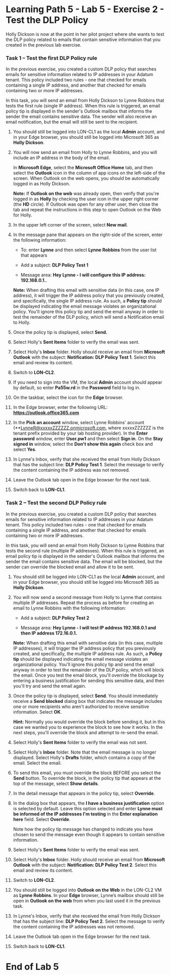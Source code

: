 # Learning Path 5 - Lab 5 - Exercise 2 - Test the DLP Policy

Holly Dickson is now at the point in her pilot project where she wants to test the DLP policy related to emails that contain sensitive information that you created in the previous lab exercise. 

### Task 1 – Test the first DLP Policy rule

In the previous exercise, you created a custom DLP policy that searches emails for sensitive information related to IP addresses in your Adatum tenant. This policy included two rules - one that checked for emails containing a single IP address, and another that checked for emails containing two or more IP addresses. 

In this task, you will send an email from Holly Dickson to Lynne Robbins that tests the first rule (single IP address). When this rule is triggered, an email policy tip is displayed in the sender's Outlook mailbox that informs the sender the email contains sensitive data. The sender will also receive an email notification, but the email will still be sent to the recipient.

1. You should still be logged into LON-CL1 as the local **Admin** account, and in your Edge browser, you should still be logged into Microsoft 365 as **Holly Dickson**. 

2. You will now send an email from Holly to Lynne Robbins, and you will include an IP address in the body of the email. <br/>

	In **Microsoft Edge**, select the **Microsoft Office Home** tab, and then select the **Outlook** icon in the column of app icons on the left-side of the screen. When Outlook on the web opens, you should be automatically logged in as Holly Dickson.  <br/>

	**Note:** If **Outlook on the web** was already open, then verify that you're logged in as **Holly** by checking the user icon in the upper right corner (the **HD** circle). If Outlook was open for any other user, then close the tab and repeat the instructions in this step to open Outlook on the Web for Holly.

3. In the upper left corner of the screen, select **New mail**. 

4. In the message pane that appears on the right-side of the screen, enter the following information:

	- To: enter **Lynne** and then select **Lynne Robbins** from the user list that appears

	- Add a subject: **DLP Policy Test 1**

	- Message area: **Hey Lynne - I will configure this IP address: 192.168.0.1.**. 

	**Note:** When drafting this email with sensitive data (in this case, one IP address), it will trigger the IP address policy that you previously created, and specifically, the single IP address rule. As such, a **Policy tip** should be displayed indicating the email message violates an organizational policy. You'll ignore this policy tip and send the email anyway in order to test the remainder of the DLP policy, which will send a Notification email to Holly.

5. Once the policy tip is displayed, select **Send.**

6. Select Holly's **Sent Items** folder to verify the email was sent.

7. Select Holly's **Inbox** folder. Holly should receive an email from **Microsoft Outlook** with the subject: **Notification: DLP Policy Test 1**. Select this email and review its content. 

8. Switch to **LON-CL2**. 

9. If you need to sign into the VM, the local **Admin** account should appear by default, so enter **Pa55w.rd** in the **Password** field to log in. 

10. On the taskbar, select the icon for the **Edge** browser.

11. In the Edge browser, enter the following URL: **https://outlook.office365.com**

12. In the **Pick an account** window, select Lynne Robbins' account (**LynneR@xxxxxZZZZZZ.onmicrosoft.com, where xxxxxZZZZZZ is the tenant prefix provided by your lab hosting provider). In the **Enter password** window, enter **User.pw1** and then select **Sign in**. On the **Stay signed in** window, select the **Don't show this again** check box and select **Yes**.

13. In Lynne's Inbox, verify that she received the email from Holly Dickson that has the subject line: **DLP Policy Test 1**. Select the message to verify the content containing the IP address was not removed. 

14. Leave the Outlook tab open in the Edge browser for the next task.

15. Switch back to **LON-CL1**.

	
### Task 2 – Test the second DLP Policy rule

In the previous exercise, you created a custom DLP policy that searches emails for sensitive information related to IP addresses in your Adatum tenant. This policy included two rules - one that checked for emails containing a single IP address, and another that checked for emails containing two or more IP addresses. 
	
In this task, you will send an email from Holly Dickson to Lynne Robbins that tests the second rule (multiple IP addresses). When this rule is triggered, an email policy tip is displayed in the sender's Outlook mailbox that informs the sender the email contains sensitive data. The email will be blocked, but the sender can override the blocked email and allow it to be sent.  

1. You should still be logged into LON-CL1 as the local **Admin** account, and in your Edge browser, you should still be logged into Microsoft 365 as **Holly Dickson**. 
	
2. You will now send a second message from Holly to Lynne that contains multiple IP addresses. Repeat the process as before for creating an email to Lynne Robbins with the following information: 

	- Add a subject: **DLP Policy Test 2**

	- Message area: **Hey Lynne - I will test IP address 192.168.0.1 and then IP address 172.16.0.1.**

	**Note:** When drafting this email with sensitive data (in this case, multiple IP addresses), it will trigger the IP address policy that you previously created, and specifically, the multiple IP address rule. As such, a **Policy tip** should be displayed indicating the email message violates an organizational policy. You'll ignore this policy tip and send the email anyway in order to test the remainder of the DLP policy, which will block the email. Once you test the email block, you'll override the blockage by entering a business justification for sending this sensitive data, and then you'll try and send the email again.

3. Once the policy tip is displayed, select **Send**. You should immediately receive a **Send blocked** dialog box that indicates the message includes one or more recipients who aren't authorized to receive sensitive information. Select **OK**. <br/>

	**Hint:** Normally you would override the block before sending it, but in this case we wanted you to experience the block to see how it works. In the next steps, you'll override the block and attempt to re-send the email.

4. Select Holly's **Sent Items** folder to verify the email was not sent.

5. Select Holly's **Inbox** folder. Note that the email message is no longer displayed. Select Holly's **Drafts** folder, which contains a copy of the email. Select the email.

6. To send this email, you must override the block BEFORE you select the **Send** button. To override the block, in the policy tip that appears at the top of the message, select **Show details**.

7. In the detail message that appears in the policy tip, select **Override**.

8. In the dialog box that appears, the **I have a business justification** option is selected by default. Leave this option selected and enter **Lynne must be informed of the IP addresses I'm testing** in the **Enter explanation here** field. Select **Override**.	<br/>

	Note how the policy tip message has changed to indicate you have chosen to send the message even though it appears to contain sensitive information.

9. Select Holly's **Sent Items** folder to verify the email was sent.

10. Select Holly's **Inbox** folder. Holly should receive an email from **Microsoft Outlook** with the subject: **Notification: DLP Policy Test 2**. Select this email and review its content.
	
11. Switch to **LON-CL2**. 

12. You should still be logged into **Outlook on the Web** in the LON-CL2 VM as **Lynne Robbins**. In your **Edge** browser, Lynne’s mailbox should still be open in **Outlook on the web** from when you last used it in the previous task.

13. In Lynne's Inbox, verify that she received the email from Holly Dickson that has the subject line: **DLP Policy Test 2**. Select the message to verify the content containing the IP addresses was not removed. 

14. Leave the Outlook tab open in the Edge browser for the next task.

15. Switch back to **LON-CL1**.


# End of Lab 5
